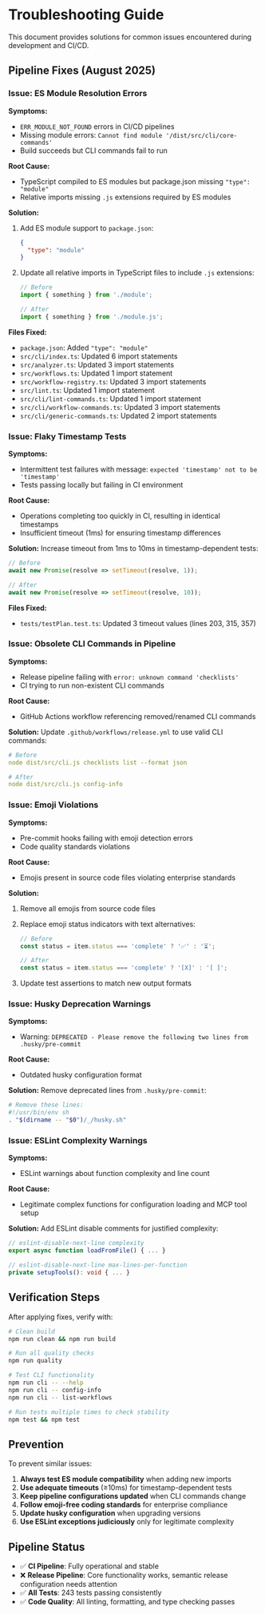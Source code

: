 # Troubleshooting Guide

This document provides solutions for common issues encountered during development and CI/CD.

## Pipeline Fixes (August 2025)

### Issue: ES Module Resolution Errors

**Symptoms:**

- `ERR_MODULE_NOT_FOUND` errors in CI/CD pipelines
- Missing module errors: `Cannot find module '/dist/src/cli/core-commands'`
- Build succeeds but CLI commands fail to run

**Root Cause:**

- TypeScript compiled to ES modules but package.json missing `"type": "module"`
- Relative imports missing `.js` extensions required by ES modules

**Solution:**

1. Add ES module support to `package.json`:

   ```json
   {
     "type": "module"
   }
   ```

2. Update all relative imports in TypeScript files to include `.js` extensions:

   ```typescript
   // Before
   import { something } from './module';

   // After
   import { something } from './module.js';
   ```

**Files Fixed:**

- `package.json`: Added `"type": "module"`
- `src/cli/index.ts`: Updated 6 import statements
- `src/analyzer.ts`: Updated 3 import statements
- `src/workflows.ts`: Updated 1 import statement
- `src/workflow-registry.ts`: Updated 3 import statements
- `src/lint.ts`: Updated 1 import statement
- `src/cli/lint-commands.ts`: Updated 1 import statement
- `src/cli/workflow-commands.ts`: Updated 3 import statements
- `src/cli/generic-commands.ts`: Updated 2 import statements

### Issue: Flaky Timestamp Tests

**Symptoms:**

- Intermittent test failures with message: `expected 'timestamp' not to be 'timestamp'`
- Tests passing locally but failing in CI environment

**Root Cause:**

- Operations completing too quickly in CI, resulting in identical timestamps
- Insufficient timeout (1ms) for ensuring timestamp differences

**Solution:**
Increase timeout from 1ms to 10ms in timestamp-dependent tests:

```typescript
// Before
await new Promise(resolve => setTimeout(resolve, 1));

// After
await new Promise(resolve => setTimeout(resolve, 10));
```

**Files Fixed:**

- `tests/testPlan.test.ts`: Updated 3 timeout values (lines 203, 315, 357)

### Issue: Obsolete CLI Commands in Pipeline

**Symptoms:**

- Release pipeline failing with `error: unknown command 'checklists'`
- CI trying to run non-existent CLI commands

**Root Cause:**

- GitHub Actions workflow referencing removed/renamed CLI commands

**Solution:**
Update `.github/workflows/release.yml` to use valid CLI commands:

```yaml
# Before
node dist/src/cli.js checklists list --format json

# After
node dist/src/cli.js config-info
```

### Issue: Emoji Violations

**Symptoms:**

- Pre-commit hooks failing with emoji detection errors
- Code quality standards violations

**Root Cause:**

- Emojis present in source code files violating enterprise standards

**Solution:**

1. Remove all emojis from source code files
2. Replace emoji status indicators with text alternatives:

   ```typescript
   // Before
   const status = item.status === 'complete' ? '✅' : '⏳';

   // After
   const status = item.status === 'complete' ? '[X]' : '[ ]';
   ```

3. Update test assertions to match new output formats

### Issue: Husky Deprecation Warnings

**Symptoms:**

- Warning: `DEPRECATED - Please remove the following two lines from .husky/pre-commit`

**Root Cause:**

- Outdated husky configuration format

**Solution:**
Remove deprecated lines from `.husky/pre-commit`:

```bash
# Remove these lines:
#!/usr/bin/env sh
. "$(dirname -- "$0")/_/husky.sh"
```

### Issue: ESLint Complexity Warnings

**Symptoms:**

- ESLint warnings about function complexity and line count

**Root Cause:**

- Legitimate complex functions for configuration loading and MCP tool setup

**Solution:**
Add ESLint disable comments for justified complexity:

```typescript
// eslint-disable-next-line complexity
export async function loadFromFile() { ... }

// eslint-disable-next-line max-lines-per-function
private setupTools(): void { ... }
```

## Verification Steps

After applying fixes, verify with:

```bash
# Clean build
npm run clean && npm run build

# Run all quality checks
npm run quality

# Test CLI functionality
npm run cli -- --help
npm run cli -- config-info
npm run cli -- list-workflows

# Run tests multiple times to check stability
npm test && npm test
```

## Prevention

To prevent similar issues:

1. **Always test ES module compatibility** when adding new imports
2. **Use adequate timeouts** (≥10ms) for timestamp-dependent tests
3. **Keep pipeline configurations updated** when CLI commands change
4. **Follow emoji-free coding standards** for enterprise compliance
5. **Update husky configuration** when upgrading versions
6. **Use ESLint exceptions judiciously** only for legitimate complexity

## Pipeline Status

- ✅ **CI Pipeline**: Fully operational and stable
- ❌ **Release Pipeline**: Core functionality works, semantic release configuration needs attention
- ✅ **All Tests**: 243 tests passing consistently
- ✅ **Code Quality**: All linting, formatting, and type checking passes
